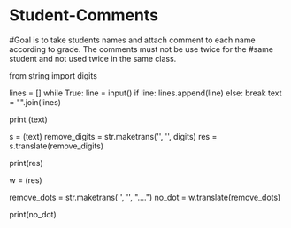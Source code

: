 # Student-Comments
#Goal is to take students names and attach comment to each name according to grade. The comments must not be use twice for the #same student and not used twice in the same class. 

from string import digits

lines = []
while True:
    line = input()
    if line:
        lines.append(line)
    else:
        break
text = "".join(lines)

print (text)

s = (text)
remove_digits = str.maketrans('', '', digits)
res = s.translate(remove_digits)


print(res)

w = (res)


remove_dots = str.maketrans('', '', "....")
no_dot = w.translate(remove_dots)

print(no_dot)

